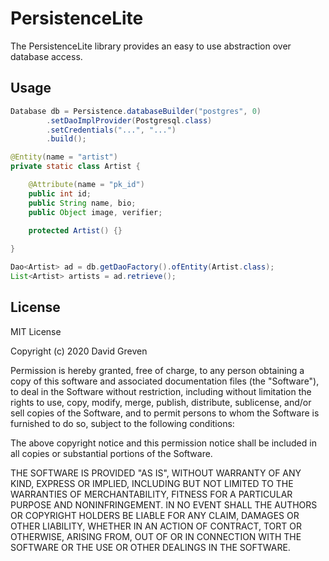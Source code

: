 # PersistenceLite

The PersistenceLite library provides an easy to use abstraction over database access.

## Usage

```java
Database db = Persistence.databaseBuilder("postgres", 0)
        .setDaoImplProvider(Postgresql.class)
        .setCredentials("...", "...")
        .build();
```

```java
@Entity(name = "artist")
private static class Artist {

    @Attribute(name = "pk_id")
    public int id;
    public String name, bio;
    public Object image, verifier;

    protected Artist() {}
    
}

Dao<Artist> ad = db.getDaoFactory().ofEntity(Artist.class);
List<Artist> artists = ad.retrieve();
```

## License

MIT License

Copyright (c) 2020 David Greven

Permission is hereby granted, free of charge, to any person obtaining a copy
of this software and associated documentation files (the "Software"), to deal
in the Software without restriction, including without limitation the rights
to use, copy, modify, merge, publish, distribute, sublicense, and/or sell
copies of the Software, and to permit persons to whom the Software is
furnished to do so, subject to the following conditions:

The above copyright notice and this permission notice shall be included in all
copies or substantial portions of the Software.

THE SOFTWARE IS PROVIDED "AS IS", WITHOUT WARRANTY OF ANY KIND, EXPRESS OR
IMPLIED, INCLUDING BUT NOT LIMITED TO THE WARRANTIES OF MERCHANTABILITY,
FITNESS FOR A PARTICULAR PURPOSE AND NONINFRINGEMENT. IN NO EVENT SHALL THE
AUTHORS OR COPYRIGHT HOLDERS BE LIABLE FOR ANY CLAIM, DAMAGES OR OTHER
LIABILITY, WHETHER IN AN ACTION OF CONTRACT, TORT OR OTHERWISE, ARISING FROM,
OUT OF OR IN CONNECTION WITH THE SOFTWARE OR THE USE OR OTHER DEALINGS IN THE
SOFTWARE.
